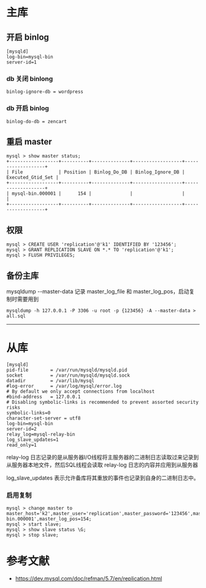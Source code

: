 # 主库 

## 开启 binlog

```
[mysqld]
log-bin=mysql-bin
server-id=1
```

### db 关闭 binlong

```
binlog-ignore-db = wordpress 
```

### db 开启 binlog 

```
binlog-do-db = zencart 
```

## 重启 master

```
mysql > show master status;
+------------------+----------+--------------+------------------+-------------------+
| File             | Position | Binlog_Do_DB | Binlog_Ignore_DB | Executed_Gtid_Set |
+------------------+----------+--------------+------------------+-------------------+
| mysql-bin.000001 |      154 |              |                  |                   |
+------------------+----------+--------------+------------------+-------------------+
```

## 权限

```
mysql > CREATE USER 'replication'@'k1' IDENTIFIED BY '123456';
mysql > GRANT REPLICATION SLAVE ON *.* TO 'replication'@'k1';
mysql > FLUSH PRIVILEGES;
```

## 备份主库

mysqldump --master-data 记录 master_log_file 和 master_log_pos，启动复制时需要用到

```
mysqldump -h 127.0.0.1 -P 3306 -u root -p {123456} -A --master-data > all.sql

```

---

# 从库

```
[mysqld]
pid-file        = /var/run/mysqld/mysqld.pid
socket          = /var/run/mysqld/mysqld.sock
datadir         = /var/lib/mysql
#log-error      = /var/log/mysql/error.log
# By default we only accept connections from localhost
#bind-address   = 127.0.0.1
# Disabling symbolic-links is recommended to prevent assorted security risks
symbolic-links=0
character-set-server = utf8
log-bin=mysql-bin
server-id=2
relay_log=mysql-relay-bin
log_slave_updates=1
read_only=1
```

relay-log 日志记录的是从服务器I/O线程将主服务器的二进制日志读取过来记录到从服务器本地文件，然后SQL线程会读取 relay-log 日志的内容并应用到从服务器

log_slave_updates 表示允许备库将其重放的事件也记录到自身的二进制日志中。


### 启用复制
```
mysql > change master to master_host='k2',master_user='replication',master_password='123456',master_log_file='mysql-bin.000001',master_log_pos=154;
mysql > start slave;
mysql > show slave status \G;
mysql > stop slave;
```



# 参考文献
- https://dev.mysql.com/doc/refman/5.7/en/replication.html
